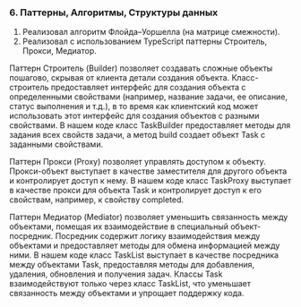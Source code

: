 ### 6. Паттерны, Алгоритмы, Структуры данных

1) Реализовал алгоритм Флойда–Уоршелла (на матрице смежности).
2) Реализовал с использованием TypeScript паттерны Строитель, Прокси,
Медиатор.

Паттерн Строитель (Builder) позволяет создавать сложные объекты пошагово, скрывая от клиента детали создания объекта. Класс-строитель предоставляет интерфейс для создания объекта с определенными свойствами (например, название задачи, ее описание, статус выполнения и т.д.), в то время как клиентский код может использовать этот интерфейс для создания объектов с разными свойствами. В нашем коде класс TaskBuilder предоставляет методы для задания всех свойств задачи, а метод build создает объект Task с заданными свойствами.

Паттерн Прокси (Proxy) позволяет управлять доступом к объекту. Прокси-объект выступает в качестве заместителя для другого объекта и контролирует доступ к нему. В нашем коде класс TaskProxy выступает в качестве прокси для объекта Task и контролирует доступ к его свойствам, например, к свойству completed.

Паттерн Медиатор (Mediator) позволяет уменьшить связанность между объектами, помещая их взаимодействие в специальный объект-посредник. Посредник содержит логику взаимодействия между объектами и предоставляет методы для обмена информацией между ними. В нашем коде класс TaskList выступает в качестве посредника между объектами Task, предоставляя методы для добавления, удаления, обновления и получения задач. Классы Task взаимодействуют только через класс TaskList, что уменьшает связанность между объектами и упрощает поддержку кода.
